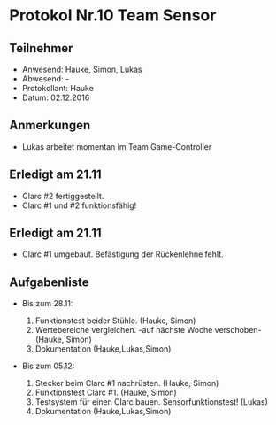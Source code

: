 # Protokol Nr.10 Team Sensor

## Teilnehmer
+ Anwesend: Hauke, Simon, Lukas
+ Abwesend: -
+ Protokollant: Hauke
+ Datum: 02.12.2016

## Anmerkungen
+ Lukas arbeitet momentan im Team Game-Controller

## Erledigt am 21.11
+ Clarc #2 fertiggestellt.
+ Clarc #1 und #2 funktionsfähig!

## Erledigt am 21.11
+ Clarc #1 umgebaut. Befästigung der Rückenlehne fehlt.

## Aufgabenliste

+ Bis zum 28.11:
    1. Funktionstest beider Stühle. (Hauke, Simon)
    2. Wertebereiche vergleichen. -auf nächste Woche verschoben- (Hauke, Simon)
    3. Dokumentation (Hauke,Lukas,Simon)

+ Bis zum 05.12:
    1. Stecker beim Clarc #1 nachrüsten. (Hauke, Simon)
    2. Funktionstest Clarc #1. (Hauke, Simon)
    3. Testsystem für einen Clarc bauen. Sensorfunktionstest! (Lukas)
    4. Dokumentation (Hauke,Lukas,Simon)

